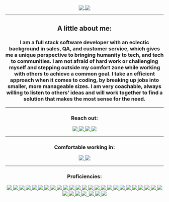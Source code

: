 <div align="center">
  <a href="#"><img align="center"  src="https://github-readme-stats.vercel.app/api?username=crice802&hide=stars,issues&include_all_commits=true&count_private=true&show_icons=true&theme=material-palenight" />  </a>
  <a href="#"><img align="center" src="https://github-readme-stats.vercel.app/api/top-langs/?username=crice802&layout=compact&theme=material-palenight" /></a> 
  <hr>
  <h2>A little about me:</h2>
  <h3> I am a full stack software developer with an eclectic background in sales, QA, and customer service, which gives me a unique perspective to bringing humanity to tech, and tech to communities. I am not afraid of hard work or challenging myself and stepping outside my comfort zone while working with others to achieve a common goal. I take an efficient approach when it comes to coding, by breaking up jobs into smaller, more manageable sizes. I am very coachable, always willing to listen to others’ ideas and will work together to find a solution that makes the most sense for the need. 
 </h3>
  <hr>
  <div>
    <h3>Reach out:</h3>
    <a href="https://crice.dev/"><img src="https://img.shields.io/badge/-Personal_Website-000000?style=flat-square&logo=Coderwall&logoColor=white" />  </a>
    <a href="https://www.linkedin.com/in/crice802/"><img src="https://img.shields.io/badge/-LinkedIn-0077B5?style=flat-square&logo=LinkedIn&logoColor=white" />  </a>
    <a href="https://github.com/crice802"><img src="https://img.shields.io/github/followers/manliestben?color=black&label=GitHub&logo=GitHub&logoColor=white&style=flat-square" />  </a>
    <a href="mailto: rcrice@gmail.com"><img src="https://img.shields.io/badge/-Gmail-D14836?style=flat-square&logo=Gmail&logoColor=white" />  </a>
  </div>
  <hr>
  <div>
    <h3>Comfortable working in:</h3>
      <a href="#"><img src="https://img.shields.io/badge/-Windows-0078D6?style=flat-square&logo=Windows&logoColor=white" />  </a>
      <a href="#"><img src="https://img.shields.io/badge/mac%20os-000000?style=flat-square&for-the-badge&logo=macos&logoColor=F0F0F0" />  </a>
  </div>
  <hr>
  <div>
      <h3>Proficiencies:</h3>
           <a href="#"><img src="https://img.shields.io/badge/HTML5-E34F26?style=for-the-badge&logo=html5&logoColor=white" /> </a>
            <a href="#"> <img src="https://img.shields.io/badge/CSS3-1572B6?style=for-the-badge&logo=css3&logoColor=white" /> </a>
            <a href="#"> <img src="https://img.shields.io/badge/JavaScript-323330?style=for-the-badge&logo=javascript&logoColor=F7DF1E" /> </a> 
            <a href="#"> <img src="https://img.shields.io/badge/Python-FFD43B?style=for-the-badge&logo=python&logoColor=darkgreen" /> </a>
            <a href="#"> <img src="https://img.shields.io/badge/Markdown-20232A?style=for-the-badge&logo=markdown&logoColor=white" /> </a>
            <a href="#"> <img src="https://img.shields.io/badge/React-20232A?style=for-the-badge&logo=react&logoColor=61DAFB" /> </a>
            <a href="#"> <img src="https://img.shields.io/badge/React_Router-CA4245?style=for-the-badge&logo=react-router&logoColor=white" /> </a> 
            <a href="#"> <img src="https://img.shields.io/badge/Express.js-20232A?style=for-the-badge&logo=express&logoColor=white" /> </a>
            <a href="#"> <img src="https://img.shields.io/badge/Node.js-339933?style=for-the-badge&logo=nodedotjs&logoColor=white" /> </a>
            <a href="#"> <img src="https://img.shields.io/badge/MongoDB-4EA94B?style=for-the-badge&logo=mongodb&logoColor=white" /> </a>
            <a href="#"> <img src="https://img.shields.io/badge/PostgreSQL-316192?style=for-the-badge&logo=postgresql&logoColor=white" /> </a> 
            <a href="#"> <img src="https://img.shields.io/badge/MySQL-005C84?style=for-the-badge&logo=mysql&logoColor=white" /> </a>
            <a href="#"> <img src="https://img.shields.io/badge/Amazon%20DynamoDB-4053D6?style=for-the-badge&logo=Amazon%20DynamoDB&logoColor=white" /> </a>
            <a href="#"> <img src="https://img.shields.io/badge/Django-092E20?style=for-the-badge&logo=django&logoColor=green" /> </a>
            <a href="#"> <img src="https://img.shields.io/badge/Pandas-2C2D72?style=for-the-badge&logo=pandas&logoColor=white" /> </a>
            <a href="#"> <img src="https://img.shields.io/badge/Socket.io-20232A?&style=for-the-badge&logo=Socket.io&logoColor=white" /> </a>
            <a href="#"> <img src="https://img.shields.io/badge/GraphQl-E10098?style=for-the-badge&logo=graphql&logoColor=white" /> </a>
            <a href="#"> <img src="https://img.shields.io/badge/JWT-20232A?style=for-the-badge&logo=JSON%20web%20tokens&logoColor=white" />  </a>
            <a href="#"> <img src="https://img.shields.io/badge/Tailwind_CSS-38B2AC?style=for-the-badge&logo=tailwind-css&logoColor=white" /> </a>
            <a href="#"> <img src="https://img.shields.io/badge/Bootstrap-563D7C?style=for-the-badge&logo=bootstrap&logoColor=white" /> </a>
            <a href="#"> <img src="https://img.shields.io/badge/semantic%20ui%20react-35BDB2?style=for-the-badge&logo=semanticuireact&logoColor=white" /> </a>
            <a href="#"> <img src="https://img.shields.io/badge/npm-CB3837?style=for-the-badge&logo=npm&logoColor=white" /> </a>
            <a href="#"> <img src="https://img.shields.io/badge/GIT-E44C30?style=for-the-badge&logo=git&logoColor=white" /> </a>
            <a href="#"> <img src="https://img.shields.io/badge/GitHub-100000?style=for-the-badge&logo=github&logoColor=white" /> </a>
            <a href="#"> <img src="https://img.shields.io/badge/Postman-FF6C37?style=for-the-badge&logo=Postman&logoColor=white" /> </a>
            <a href="#"> <img src="https://img.shields.io/badge/Heroku-430098?style=for-the-badge&logo=heroku&logoColor=white" /> </a>
            <a href="#"> <img src="https://img.shields.io/badge/Trello-0052CC?style=for-the-badge&logo=trello&logoColor=white" /> </a>
            <a href="#"> <img src="https://img.shields.io/badge/Amazon_AWS-FF9900?style=for-the-badge&logo=amazonaws&logoColor=white" /> </a> 
            <a href="#"> <img src="https://img.shields.io/badge/Visual_Studio_Code-0078D4?style=for-the-badge&logo=visual%20studio%20code&logoColor=white" /> </a> 
            <a href="#"> <img src="https://img.shields.io/badge/Jupyter-F37626.svg?&style=for-the-badge&logo=Jupyter&logoColor=white" alt=""> </a>
            <a href="#"> <img src="https://img.shields.io/badge/Microsoft_Excel-217346?style=for-the-badge&logo=microsoft-excel&logoColor=white" /> </a>
            <a href="#"> <img src="https://img.shields.io/badge/Slack-4A154B?style=for-the-badge&logo=slack&logoColor=white" /> </a>
            <a href="#"> <img src="https://img.shields.io/badge/Zoom-2D8CFF?style=for-the-badge&logo=zoom&logoColor=white" /> </a>
    </div>
</div>
